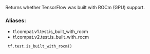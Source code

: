 Returns whether TensorFlow was built with ROCm (GPU) support.
### Aliases:
- tf.compat.v1.test.is_built_with_rocm
- tf.compat.v2.test.is_built_with_rocm

```
 tf.test.is_built_with_rocm()
```
